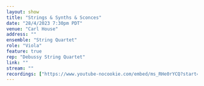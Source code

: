```yaml
---
layout: show
title: "Strings & Synths & Sconces"
date: "28/4/2023 7:30pm PDT"
venue: "Carl House"
address: ""
ensemble: "String Quartet"
role: "Viola"
feature: true
rep: "Debussy String Quartet"
link: ""
stream: ""
recordings: ["https://www.youtube-nocookie.com/embed/ms_RHe0rYCQ?start=197"]
---
```

